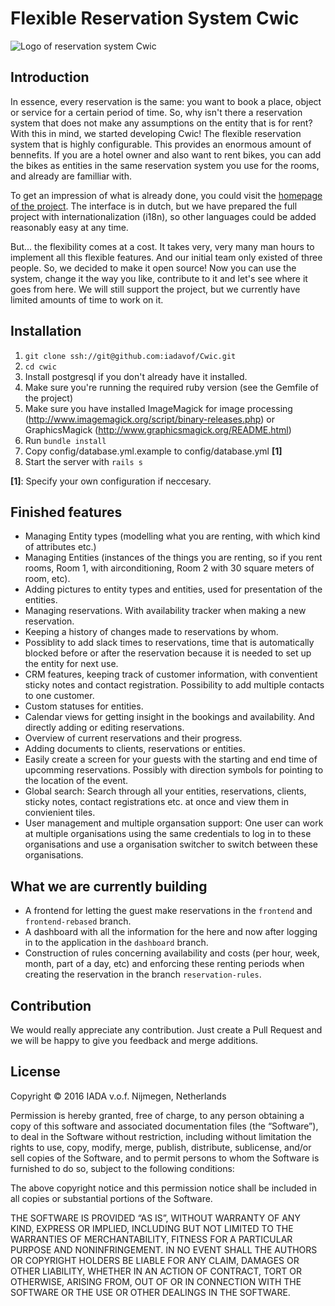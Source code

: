 # Flexible Reservation System Cwic

![Logo of reservation system Cwic](http://cwic.nl/assets/logo-5a80ab5715af3aaef15a220b1e2c7906.svg "Cwic")

## Introduction
In essence, every reservation is the same: you want to book a place, object or service for a certain period of time. So, why isn't there a reservation system that does not make any assumptions on the entity that is for rent? With this in mind, we started developing Cwic! The flexible reservation system that is highly configurable. This provides an enormous amount of bennefits. If you are a hotel owner and also want to rent bikes, you can add the bikes as entities in the same reservation system you use for the rooms, and already are familliar with. 

To get an impression of what is already done, you could visit the [homepage of the project](http://cwic.nl). The interface is in dutch, but we have prepared the full project with internationalization (i18n), so other languages could be added reasonably easy at any time.

But... the flexibility comes at a cost. It takes very, very many man hours to implement all this flexible features. And our initial team only existed of three people. So, we decided to make it open source! Now you can use the system, change it the way you like, contribute to it and let's see where it goes from here. We will still support the project, but we currently have limited amounts of time to work on it.

## Installation
1. `git clone ssh://git@github.com:iadavof/Cwic.git`
2. `cd cwic`
3. Install postgresql if you don't already have it installed.
4. Make sure you're running the required ruby version (see the Gemfile of the project)
6. Make sure you have installed ImageMagick for image processing (http://www.imagemagick.org/script/binary-releases.php) or GraphicsMagick (http://www.graphicsmagick.org/README.html)
8. Run `bundle install`
11. Copy config/database.yml.example to config/database.yml **[1]**
12. Start the server with `rails s`

**[1]**: Specify your own configuration if neccesary.

## Finished features
* Managing Entity types (modelling what you are renting, with which kind of attributes etc.)
* Managing Entities (instances of the things you are renting, so if you rent rooms, Room 1, with airconditioning, Room 2 with 30 square meters of room, etc).
* Adding pictures to entity types and entities, used for presentation of the entities.
* Managing reservations. With availability tracker when making a new reservation.
* Keeping a history of changes made to reservations by whom.
* Possiblity to add slack times to reservations, time that is automatically blocked before or after the reservation because it is needed to set up the entity for next use.
* CRM features, keeping track of customer information, with conventient sticky notes and contact registration. Possibility to add multiple contacts to one customer.
* Custom statuses for entities.
* Calendar views for getting insight in the bookings and availability. And directly adding or editing reservations.
* Overview of current reservations and their progress.
* Adding documents to clients, reservations or entities.
* Easily create a screen for your guests with the starting and end time of upcomming reservations. Possibly with direction symbols for pointing to the location of the event.
* Global search: Search through all your entities, reservations, clients, sticky notes, contact registrations etc. at once and view them in convienient tiles.
* User management and multiple organsation support: One user can work at multiple organisations using the same credentials to log in to these organisations and use a organisation switcher to switch between these organisations.

## What we are currently building
* A frontend for letting the guest make reservations in the `frontend` and `frontend-rebased` branch.
* A dashboard with all the information for the here and now after logging in to the application in the `dashboard` branch.
* Construction of rules concerning availability and costs (per hour, week, month, part of a day, etc) and enforcing these renting periods when creating the reservation in the branch `reservation-rules`.

## Contribution
We would really appreciate any contribution. Just create a Pull Request and we will be happy to give you feedback and merge additions.

## License

Copyright © 2016 IADA v.o.f. Nijmegen, Netherlands

Permission is hereby granted, free of charge, to any person obtaining a copy of this software and associated documentation files (the “Software”), to deal in the Software without restriction, including without limitation the rights to use, copy, modify, merge, publish, distribute, sublicense, and/or sell copies of the Software, and to permit persons to whom the Software is furnished to do so, subject to the following conditions:

The above copyright notice and this permission notice shall be included in all copies or substantial portions of the Software.

THE SOFTWARE IS PROVIDED “AS IS”, WITHOUT WARRANTY OF ANY KIND, EXPRESS OR IMPLIED, INCLUDING BUT NOT LIMITED TO THE WARRANTIES OF MERCHANTABILITY, FITNESS FOR A PARTICULAR PURPOSE AND NONINFRINGEMENT. IN NO EVENT SHALL THE AUTHORS OR COPYRIGHT HOLDERS BE LIABLE FOR ANY CLAIM, DAMAGES OR OTHER LIABILITY, WHETHER IN AN ACTION OF CONTRACT, TORT OR OTHERWISE, ARISING FROM, OUT OF OR IN CONNECTION WITH THE SOFTWARE OR THE USE OR OTHER DEALINGS IN THE SOFTWARE.

[license-image]: http://img.shields.io/badge/license-MIT-blue.svg?style=flat
[license-url]: LICENSE
